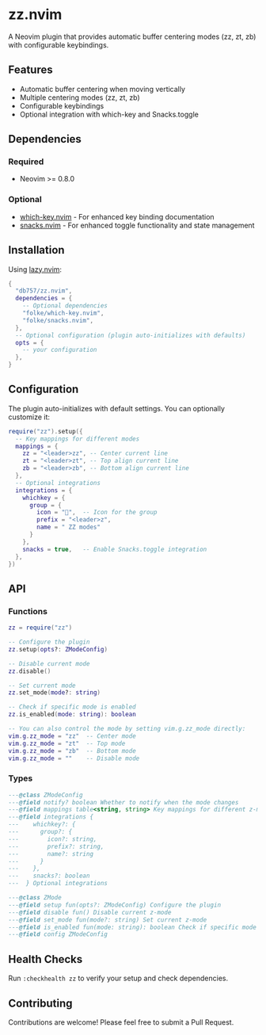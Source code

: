 # zz.nvim

A Neovim plugin that provides automatic buffer centering modes (zz, zt, zb) with configurable keybindings.

## Features

- Automatic buffer centering when moving vertically
- Multiple centering modes (zz, zt, zb)
- Configurable keybindings
- Optional integration with which-key and Snacks.toggle

## Dependencies

### Required

- Neovim >= 0.8.0

### Optional

- [which-key.nvim](https://github.com/folke/which-key.nvim) - For enhanced key binding documentation
- [snacks.nvim](https://github.com/folke/snacks.nvim) - For enhanced toggle functionality and state management

## Installation

Using [lazy.nvim](https://github.com/folke/lazy.nvim):

```lua
{
  "db757/zz.nvim",
  dependencies = {
    -- Optional dependencies
    "folke/which-key.nvim",
    "folke/snacks.nvim",
  },
  -- Optional configuration (plugin auto-initializes with defaults)
  opts = {
    -- your configuration
  },
}
```

## Configuration

The plugin auto-initializes with default settings. You can optionally customize it:

```lua
require("zz").setup({
  -- Key mappings for different modes
  mappings = {
    zz = "<leader>zz", -- Center current line
    zt = "<leader>zt", -- Top align current line
    zb = "<leader>zb", -- Bottom align current line
  },
  -- Optional integrations
  integrations = {
    whichkey = {
      group = {
        icon = "󰬡",  -- Icon for the group
        prefix = "<leader>z",
        name = " ZZ modes"
      }
    },
    snacks = true,   -- Enable Snacks.toggle integration
  },
})
```

## API

### Functions

```lua
zz = require("zz")

-- Configure the plugin
zz.setup(opts?: ZModeConfig)

-- Disable current mode
zz.disable()

-- Set current mode
zz.set_mode(mode?: string)

-- Check if specific mode is enabled
zz.is_enabled(mode: string): boolean

-- You can also control the mode by setting vim.g.zz_mode directly:
vim.g.zz_mode = "zz"  -- Center mode
vim.g.zz_mode = "zt"  -- Top mode
vim.g.zz_mode = "zb"  -- Bottom mode
vim.g.zz_mode = ""    -- Disable mode
```

### Types

```lua
---@class ZModeConfig
---@field notify? boolean Whether to notify when the mode changes
---@field mappings table<string, string> Key mappings for different z-modes
---@field integrations {
---    whichkey?: {
---      group?: {
---        icon?: string,
---        prefix?: string,
---        name?: string
---      }
---    },
---    snacks?: boolean
---  } Optional integrations

---@class ZMode
---@field setup fun(opts?: ZModeConfig) Configure the plugin
---@field disable fun() Disable current z-mode
---@field set_mode fun(mode?: string) Set current z-mode
---@field is_enabled fun(mode: string): boolean Check if specific mode is enabled
---@field config ZModeConfig
```

## Health Checks

Run `:checkhealth zz` to verify your setup and check dependencies.

## Contributing

Contributions are welcome! Please feel free to submit a Pull Request.
